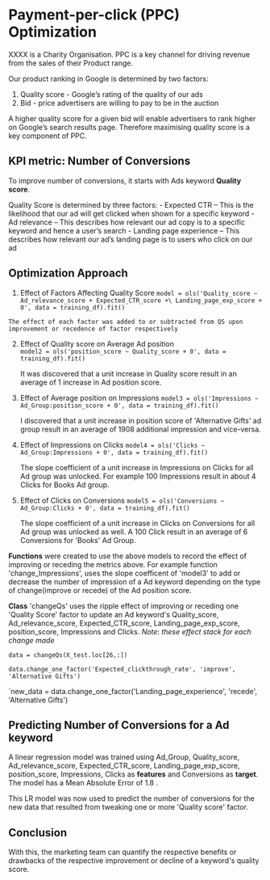 # Payment-per-click (PPC) Optimization

 XXXX is a Charity Organisation.
 PPC is a key channel for driving revenue from the sales of their Product range.

 Our product ranking in Google is determined by two factors:
 1. Quality score - Google’s rating of the quality of our ads
 2. Bid - price advertisers are willing to pay to be in the auction

 A higher quality score for a given bid will enable advertisers to rank higher on Google’s search results page.
 Therefore maximising quality score is a key component of PPC.
 
 ## KPI metric: Number of Conversions 
  To improve number of conversions, it starts with Ads keyword **Quality score**.
  
  Quality Score is determined by three factors:
    - Expected CTR – This is the likelihood that our ad will get clicked when shown for a specific keyword
    - Ad relevance – This describes how relevant our ad copy is to a specific keyword and hence a user’s search
    - Landing page experience – This describes how relevant our ad’s landing page is to users who click on our ad

## Optimization Approach
   1. Effect of Factors Affecting Quality Score
     `model = ols('Quality_score ~ Ad_relevance_score + Expected_CTR_score +\
                                 Landing_page_exp_score + 0', data = training_df).fit()`
   
    The effect of each factor was added to or subtracted from QS upon improvement or recedence of factor respectively
   
   2. Effect of Quality score on Average Ad position  
     `model2 = ols('position_score ~ Quality_score + 0', data = training_df).fit()`
      
      It was discovered that a unit increase in Quality score result in an average of 1 increase in Ad position score.
  
  
   3. Effect of Average position on Impressions 
     `model3 = ols('Impressions ~ Ad_Group:position_score + 0', data = training_df).fit()`

      I discovered that a unit increase in position score of 'Alternative Gifts' ad group  result in an average
      of 1908 additional impression and vice-versa.

   4. Effect of Impressions on Clicks
     `model4 = ols('Clicks ~ Ad_Group:Impressions + 0', data = training_df).fit()`    
      
      The slope coefficient of a unit increase in Impressions on Clicks for all Ad group was unlocked.
      For example 100 Impressions result in about 4 Clicks for Books Ad group.

   5. Effect of Clicks on Conversions
     `model5 = ols('Conversions ~ Ad_Group:Clicks + 0', data = training_df).fit()`

      The slope coefficient of a unit increase in Clicks on Conversions for all Ad group was unlocked as well.
      A 100 Click result in an average of 6 Conversions for 'Books' Ad Group.


**Functions** were created to use the above models to record the effect of improving or receding the metrics above. 
  For example function 'change_Impressions', uses the slope coefficent of 'model3' to add or decrease the number of
  impression of a Ad keyword depending on the type of change(improve or recede) of the Ad position score.


**Class** 'changeQs' uses the ripple effect of improving or receding one 'Quality Score' factor to
  update an Ad keyword's Quality_score, Ad_relevance_score, Expected_CTR_score, Landing_page_exp_score, 
  position_score, Impressions and Clicks. 
  *Note*: *these effect stack for each change made*

  `data = changeQs(X_test.loc[26,:])`

  `data.change_one_factor('Expected_clickthrough_rate', 'improve', 'Alternative Gifts')`

  `new_data = data.change_one_factor('Landing_page_experience', 'recede', 'Alternative Gifts')


## Predicting Number of Conversions for a Ad keyword
A linear regression model was trained using Ad_Group, Quality_score,  Ad_relevance_score, Expected_CTR_score, 
Landing_page_exp_score, position_score, Impressions, Clicks as **features** and Conversions as **target**.
The model has a Mean Absolute Error of 1.8 .

This LR model was now used to predict the number of conversions for the new data that resulted from tweaking
one or more 'Quality score' factor.

## Conclusion
With this, the marketing team can quantify the respective benefits or drawbacks of the respective improvement or decline
of a keyword's quality score.






































